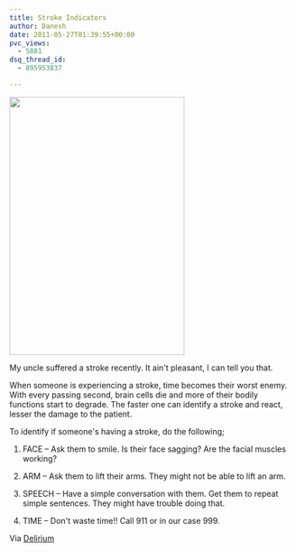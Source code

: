 ```yaml
---
title: Stroke Indicators
author: Danesh
date: 2011-05-27T01:39:55+00:00
pvc_views:
  - 5881
dsq_thread_id:
  - 895953837

---
```

<img loading="lazy" class="alignnone size-full wp-image-2264" title="stroke_FAST_checklist" src="/wp-content/uploads/2011/05/stroke_FAST_checklist.gif" alt="" width="310" height="457" />

My uncle suffered a stroke recently. It ain't pleasant, I can tell you that.

When someone is experiencing a stroke, time becomes their worst enemy. With every passing second, brain cells die and more of their bodily functions start to degrade. The faster one can identify a stroke and react, lesser the damage to the patient.

To identify if someone's having a stroke, do the following;

1. FACE &#8211; Ask them to smile. Is their face sagging? Are the facial muscles working?

2. ARM &#8211; Ask them to lift their arms. They might not be able to lift an arm.

3. SPEECH &#8211; Have a simple conversation with them. Get them to repeat simple sentences. They might have trouble doing that.

4. TIME &#8211; Don't waste time!! Call 911 or in our case 999.

Via [Delirium][1]

 [1]: http://www.abinesh.com/delirium/posts/stroke-indicators/ "Stroke Indicators"